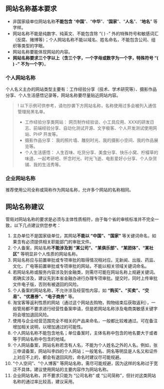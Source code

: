 ## 网站名称基本要求

- 非国家级单位网站名称**不能包含** “**中国**”、“**中华**”、“**国家**”、“**人名**”、“**地名**” 等字样。
- 网站名称不能是纯数字、纯英文、不能包含除 “( ) -” 外的特殊符号和敏感词汇（反腐、赌博等）；个人网站名称不能以域名、姓名命名，不能包含公司、组织等类型的字眼。
- 网站名称要能体现网站的内容。
- **网站名称要求三个字以上（含三个字，一个字母或数字为一个字，特殊符号 “( ) -” 不为一个字）**。



### 个人网站名称

个人名义主办的网站类型主要有：工作经验分享（技术、学术研究等）、摄影作品分享、个人生活感悟记录等，网站名称要尽量贴近网站内容。
>! 以下示例可供参考，请勿抄袭下方网站名称，名称使用过多会被列入通信管理局黑名单。
>- 工作经验分享类网站： 网页制作经验谈、小工具应用、XXX的研发日志、前端经验分享、自动化测试开源、文字极客、个人开发测试使用网站、PHP 开发等。
>-  摄影作品分享： 我的照片墙、雕刻时光、我的摄影小空间、我的作品展览等。
>- 个人生活感悟： 人生百味、吃货分享、美食分享、快乐小窝、柠檬草的味道、一起考研吧、怀念时光、时光飞逝、电影爱好小分享、个人杂货铺、我的生活秀等。

### 企业网站名称

推荐使用公司全称或简称作为网站名称，允许多个网站的名称相同。


## 网站名称建议
管局对网站名称的要求是必须与主体性质相符，由于每个省的审核标准并不完全一致，以下几点建议供您参考：
1. 主办单位不是国家级单位，其网站**不能以 “中国”、“国家”** 等关键词命名，如果含有必须提供相关职能部门的审批文件。
2. 个人备案，网站名称**不能涉及到 “某公司”、“某俱乐部”、“某团体”、“某社区”** 等明显非个人性质的网站名称。
3. 网站名称应与前置审批或专项审批的取得情况相对应。无新闻、出版、药监、文化、广电等前置审批或专项审批的网站，不能以相关领域关键词命名。
4. 若网站名称或服务内容涉及到金融类，则需尽可能在网站名称上规避关键词。若确实涉及，建议先到本省金融办进行办理专项审批。提交时，同时上传审批文件电子版，否则有被退回的风险。
5. 个人备案的网站名称，不允许涉及经营性内容，如 **“购买”、“买卖”、“交易”、“优惠券”、“电子商务”** 等。
6. 淘宝客等返利性质的网站（通过这个网站去购物，购物结束后获取返利），一般管局都不要求进行经营性备案申请，但是若网站名称涉及电商类敏感关键字将会增加退回风险。
7. 使用与企业经营范围完全不相关的产品来命名，一般都比较难通过。可在备注增加相关说明，以增加通过的可能性。
8. 个人网站名称不能包含地名；单位备案时，主体名称中包含的地名要大于或者等于网站名称中包含的地域。
9. 个人网站备案，网站名称若含有人名，不能为个人姓名之外的人名。例如，张三申请备案，网站叫李四的个人网站；一般笔名、网名等明显是人名又和证件上对应不上的，都会有退回风险，命名时建议尽可能规避。
10. “个人空间”、“个人博客” 等网站名称，需尽可能规避，因为这样的名称过于宽泛不具体。建议使用网站的主要内容作为网站名称。
11. 企业网站名称，并不要求只能为 “公司名称” 或 “公司简称”，但针对这类网站名称的通过率比较高，建议采用。

